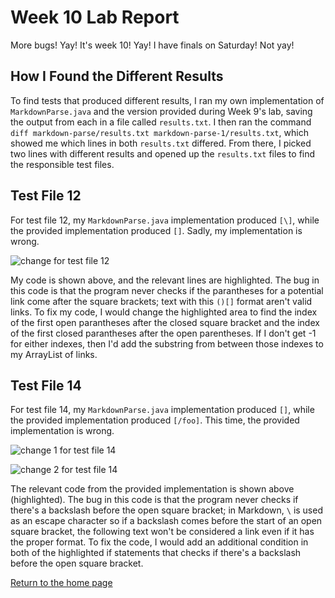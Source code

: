 # Week 10 Lab Report
More bugs! Yay! It's week 10! Yay! I have finals on Saturday! Not yay!

## How I Found the Different Results
To find tests that produced different results, I ran my own implementation of `MarkdownParse.java` and the version provided during Week 9's lab, saving the output from each in a file called `results.txt`. I then ran the command `diff markdown-parse/results.txt markdown-parse-1/results.txt`, which showed me which lines in both `results.txt` differed. From there, I picked two lines with different results and opened up the `results.txt` files to find the responsible test files.

## Test File 12
For test file 12, my `MarkdownParse.java` implementation produced `[\]`, while the provided implementation produced `[]`. Sadly, my implementation is wrong. 

![change for test file 12](https://maotcha.github.io/cse15l-lab-reports/test-file-12-change.png)

My code is shown above, and the relevant lines are highlighted. The bug in this code is that the program never checks if the parantheses for a potential link come after the square brackets; text with this `()[]` format aren't valid links. To fix my code, I would change the highlighted area to find the index of the first open parantheses after the closed square bracket and the index of the first closed parantheses after the open parentheses. If I don't get -1 for either indexes, then I'd add the substring from between those indexes to my ArrayList of links.

## Test File 14
For test file 14, my `MarkdownParse.java` implementation produced `[]`, while the provided implementation produced `[/foo]`. This time, the provided implementation is wrong.

![change 1 for test file 14](https://maotcha.github.io/cse15l-lab-reports/test-file-14-change-1.png)

![change 2 for test file 14](https://maotcha.github.io/cse15l-lab-reports/test-file-14-change-2.png)

The relevant code from the provided implementation is shown above (highlighted). The bug in this code is that the program never checks if there's a backslash before the open square bracket; in Markdown, `\` is used as an escape character so if a backslash comes before the start of an open square bracket, the following text won't be considered a link even if it has the proper format. To fix the code, I would add an additional condition in both of the highlighted if statements that checks if there's a backslash before the open square bracket. 

[Return to the home page](https://maotcha.github.io/cse15l-lab-reports/)
